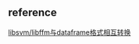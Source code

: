##
## reference
[libsvm/libffm与dataframe格式相互转换](https://blog.csdn.net/olizxq/article/details/89680357)
